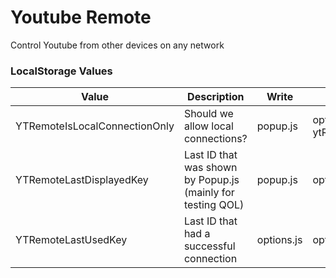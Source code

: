 # Youtube Remote
 Control Youtube from other devices on any network

### LocalStorage Values
|Value|Description|Write|Read|
|-|-|-|-|
|YTRemoteIsLocalConnectionOnly | Should we allow local connections?| popup.js | options.js ytRemote.js|
|YTRemoteLastDisplayedKey | Last ID that was shown by Popup.js<br>(mainly for testing QOL) | popup.js | options.js|
|YTRemoteLastUsedKey | Last ID that had a successful connection | options.js | options.js|